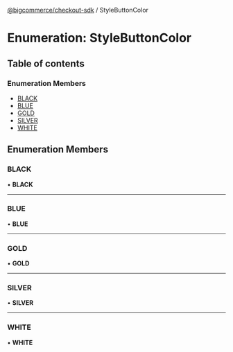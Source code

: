 [@bigcommerce/checkout-sdk](../README.md) / StyleButtonColor

# Enumeration: StyleButtonColor

## Table of contents

### Enumeration Members

- [BLACK](StyleButtonColor.md#black)
- [BLUE](StyleButtonColor.md#blue)
- [GOLD](StyleButtonColor.md#gold)
- [SILVER](StyleButtonColor.md#silver)
- [WHITE](StyleButtonColor.md#white)

## Enumeration Members

### BLACK

• **BLACK**

___

### BLUE

• **BLUE**

___

### GOLD

• **GOLD**

___

### SILVER

• **SILVER**

___

### WHITE

• **WHITE**
